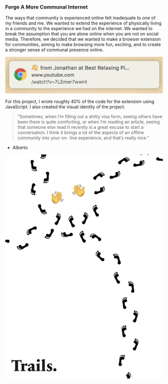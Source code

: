 ### Forge A More Communal Internet

The ways that community is experienced online felt inadequate to one of my friends and me. We wanted to extend the experience of physically living in a community to the experience we had on the internet.
We wanted to break the assumption that you are alone online when you are not on social media. Therefore, we decided that we wanted to make a browser extension for communities, aiming to make browsing more fun, exciting, and to create a stronger sense of communal presence online.

![an example of a notification provided by the extension](img/trails_2.png)

For this project, I wrote roughly 40% of the code for the extension using JavaScript. I also created the visual identity of the project.

> “Sometimes, when I’m filling out a shitty visa form, seeing others have been there is quite comforting, or when I’m reading an article, seeing that someone else read it recently is a great excuse to start a conversation. I think it brings a lot of the aspects of an offline community into your on- line experience, and that’s really nice.”

- Alberto

![an example poster from teh project.](img/trails_poster.png)